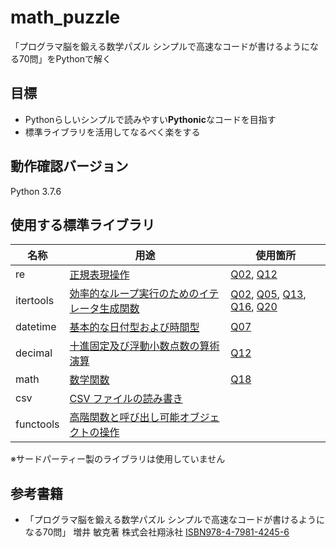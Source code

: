 # math_puzzle
「プログラマ脳を鍛える数学パズル シンプルで高速なコードが書けるようになる70問」をPythonで解く

## 目標
- Pythonらしいシンプルで読みやすい**Pythonic**なコードを目指す
- 標準ライブラリを活用してなるべく楽をする

## 動作確認バージョン
Python 3.7.6

## 使用する標準ライブラリ
| 名称 | 用途 | 使用箇所 |
|---|---|---|
|re |[正規表現操作](https://docs.python.org/ja/3/library/re.html) | [Q02](https://github.com/y-tetsu/math_puzzle/blob/master/q02.py), [Q12](https://github.com/y-tetsu/math_puzzle/blob/master/q12.py) |
|itertools |[効率的なループ実行のためのイテレータ生成関数](https://docs.python.org/ja/3/library/itertools.html) | [Q02](https://github.com/y-tetsu/math_puzzle/blob/master/q02.py), [Q05](https://github.com/y-tetsu/math_puzzle/blob/master/q05.py), [Q13](https://github.com/y-tetsu/math_puzzle/blob/master/q13.py), [Q16](https://github.com/y-tetsu/math_puzzle/blob/master/q16.py), [Q20](https://github.com/y-tetsu/math_puzzle/blob/master/q20.py) |
|datetime |[基本的な日付型および時間型](https://docs.python.org/ja/3/library/datetime.html) | [Q07](https://github.com/y-tetsu/math_puzzle/blob/master/q07.py) |
|decimal |[十進固定及び浮動小数点数の算術演算](https://docs.python.org/ja/3/library/decimal.html) | [Q12](https://github.com/y-tetsu/math_puzzle/blob/master/q12.py) |
|math |[数学関数](https://docs.python.org/ja/3/library/math.html) | [Q18](https://github.com/y-tetsu/math_puzzle/blob/master/q18.py) |
|csv |[CSV ファイルの読み書き](https://docs.python.org/ja/3/library/csv.html) | |
|functools |[高階関数と呼び出し可能オブジェクトの操作](https://docs.python.org/ja/3/library/functools.html) | |

※サードパーティー製のライブラリは使用していません

## 参考書籍
- 「プログラマ脳を鍛える数学パズル シンプルで高速なコードが書けるようになる70問」 増井 敏克著 株式会社翔泳社 [ISBN978-4-7981-4245-6](https://books.google.co.jp/books?id=dnzCCgAAQBAJ&pg=PA312&lpg=PA312&dq=ISBN978-4-7981-4245-6&source=bl&ots=AQYxdf9F9_&sig=ACfU3U0SOUkmrUcqSzOTBvrRH-gMlJ1wnA&hl=ja&sa=X&ved=2ahUKEwjXifW54eLpAhWTEqYKHQ9CBogQ6AEwAXoECAkQAQ#v=onepage&q=ISBN978-4-7981-4245-6&f=false)

